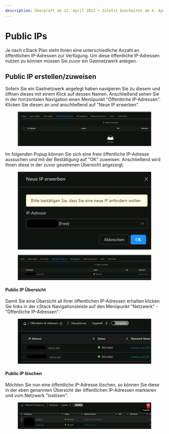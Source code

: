 ```yaml
---
description: Überprüft am 12. April 2023 • Zuletzt bearbeitet am 4. April 2024
---
```


# Public IPs

Je nach cStack Plan steht Ihnen eine unterschiedliche Anzahl an öffentlichen IP-Adressen zur Verfügung. Um diese öffentliche IP-Adressen nutzen zu können müssen Sie zuvor ein Gastnetzwerk anlegen.

## Public IP erstellen/zuweisen

Sofern Sie ein Gastnetzwerk angelegt haben navigieren Sie zu diesem und öffnen dieses mit einem Klick auf dessen Namen. Anschließend sehen Sie in der horizontalen Navigation einen Menüpunkt "Öffentliche IP-Adressen". Klicken Sie diesen an und anschließend auf "Neue IP erwerben".

<figure><img src="../.gitbook/assets/image (3).png" alt=""><figcaption></figcaption></figure>

Im folgenden Popup können Sie sich eine freie öffentliche IP-Adresse aussuchen und mit der Bestätigung auf "OK" zuweisen. Anschließend wird Ihnen diese in der zuvor gesehenen Übersicht angezeigt.

<figure><img src="../.gitbook/assets/Bildschirmfoto 2024-04-04 um 13.45.43.png" alt=""><figcaption></figcaption></figure>

<figure><img src="../.gitbook/assets/Bildschirmfoto 2024-04-04 um 13.47.20.png" alt=""><figcaption></figcaption></figure>

#### Public IP Übersicht

Damit Sie eine Übersicht all Ihrer öffentlichen IP-Adressen erhalten klicken Sie links in der cStack Navigationsleiste auf den Menüpunkt "Netzwerk" - "Öffentliche IP-Adressen".

<figure><img src="../.gitbook/assets/Bildschirmfoto 2024-04-04 um 13.49.24.png" alt=""><figcaption></figcaption></figure>

#### Public IP löschen

Möchten Sie nun eine öffentliche IP-Adresse löschen, so können Sie diese in der eben genannten Übersicht der öffentlichen IP-Adressen markieren und vom Netzwerk "loslösen".

<figure><img src="../.gitbook/assets/Bildschirmfoto 2024-04-04 um 13.52.13.png" alt=""><figcaption></figcaption></figure>
